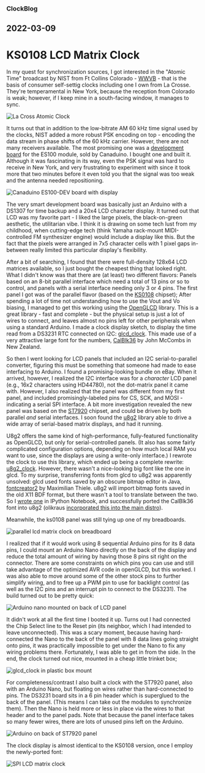 ### ClockBlog

## 2022-03-09 
# KS0108 LCD Matrix Clock

In my quest for synchronization sources, I got interested in the "Atomic Time" broadcast by NIST from Ft Collins Colorado - [WWVB](https://en.wikipedia.org/wiki/WWVB) - that is the basis of consumer self-settig clocks including one I own from La Crosse.  They're temperamental in New York, because the reception from Colorado is weak; however, if I keep mine in a south-facing window, it manages to sync.

![La Cross Atomic Clock](images/la-crosse-clock.jpg)

It turns out that in addition to the low-bitrate AM 60 kHz time signal used by the clocks, NIST added a more robust PSK encoding on top - encoding the data stream in phase shifts of the 60 kHz carrier.  However, there are not many receivers available.  The most promising one was a [development board](https://universal-solder.ca/product/canaduino-application-development-kit-with-everset-es100-mod-wwvb-bpsk-atomic-clock-receiver-module/) for the ES100 module, sold by Canaduino.  I bought one and built it.  Although it was fascinating in its way, even the PSK signal was hard to receive in New York, and very frustrating to experiment with since it took more that two minutes before it even told you that the signal was too weak and the antenna needed repositioning.  

![Canaduino ES100-DEV board with display](images/es100-dev-kit.jpg)

The very smart development board was basically just an Arduino with a DS1307 for time backup and a 20x4 LCD character display.  It turned out that LCD was my favorite part - I liked the large pixels, the black-on-green aesthetic, the utilitarian vibe.  I think it is drawing on some tech lust from my childhood, when cutting-edge tech (think Yamaha rack-mount MIDI-controlled FM synthesizer engine) would include a display like this.  But the fact that the pixels were arranged in 7x5 character cells with 1 pixel gaps in-between really limited this particular display's flexibility.

After a bit of searching, I found that there were full-density 128x64 LCD matrices available, so I just bought the cheapest thing that looked right.  What I didn't know was that there are (at least) two different flavors: Panels based on an 8-bit parallel interface which need a total of 13 pins or so to control, and panels with a serial interface needing only 3 or 4 pins.  The first panel I got was of the parallel flavor (based on the [KS0108](http://exploreembedded.com/wiki/Graphics_LCD_Basics_:_KS0108_based_JHD12864E) chipset); After spending a lot of time not understanding how to use the Vout and Vo biasing, I managed to get this working using the [OpenGLCD](https://bitbucket.org/bperrybap/openglcd/wiki/Home) library.  This is a great library - fast and complete - but the physical setup is just a lot of wires to connect, and leaves almost no pins left for other peripherals when using a standard Arduino.  I made a clock display sketch, to display the time read from a DS3231 RTC connected on I2C: [glcd_clock](https://github.com/dpwe/arduinoclocks/blob/main/glcd_clock/glcd_clock.ino).  This made use of a very attractive large font for the numbers, [CalBlk36](https://github.com/johnmccombs/calfonts) by John McCombs in New Zealand.


So then I went looking for LCD panels that included an I2C serial-to-parallel converter, figuring this must be something that someone had made to ease interfacing to Arduino.  I found a promising-looking bundle on eBay. When it arrived, however, I realized the I2C interface was for a *character* LCD panel (e.g., 16x2 characters using HD44780), not the dot-matrix panel it came with.  However, I also realized that the panel was different from my first panel, and included promisingly-labeled pins for CS, SCK, and MOSI - indicating a serial SPI interface.  A bit more investigation revealed the new panel was based on the [ST7920](https://www.instructables.com/ST7920-LCD-With-ATmega328-in-Atmel-Studio-Using-SP/) chipset, and could be driven by both parallel *and* serial interfaces.  I soon found the [u8g2](https://github.com/olikraus/u8g2) library able to drive a wide array of serial-based matrix displays, and had it running.  

U8g2 offers the same kind of high-performance, fully-featured functionality as OpenGLCD, but only for serial-controlled panels.  (It also has some fairly complicated configuration options, depending on how much local RAM you want to use, since the displays are using a write-only interface.)  I rewrote the clock to use this library, which ended up being a complete rewrite: [u8g2_clock](https://github.com/dpwe/arduinoclocks/blob/main/u8g2_clock/u8g2_clock.ino).  However, there wasn't a nice-looking big font like the one in glcd.  To my surprise, transferring fonts from glcd to u8g2 was apparently unsolved: glcd used fonts saved by an obscure bitmap editor in Java, [fontcreator2](https://www.extremeelectronics.co.in/downloads/ProGFX/GLCDFontCreator2.zip) by Maximilian Thiele.  u8g2 will import bitmap fonts saved in the old X11 BDF format, but there wasn't a tool to translate between the two.  So I [wrote one](https://github.com/dpwe/calfonts/blob/add-bd/glcd-fontcreator-to-bdf.ipynb) in IPython Notebook, and successfully ported the CalBlk36 font into u8g2 (olikraus [incorporated this into the main distro](https://github.com/olikraus/u8g2/issues/1263)).

Meanwhile, the ks0108 panel was still tying up one of my breadboards.  

![parallel lcd matrix clock on breadboard](images/lcd-clock-breadboard-2.jpg)

I realized that if it would work using 8 sequential Arduino pins for its 8 data pins, I could mount an Arduino Nano directly on the back of the display and reduce the total amount of wiring by having those 8 pins sit right on the connector.  There are some constraints on which pins you can use and still take advantage of the optimized AVR code in openGLCD, but this worked.  I was also able to move around some of the other stock pins to further simplify wiring, and to free up a PWM pin to use for backlight control (as well as the I2C pins and an interrupt pin to connect to the DS3231).  The build turned out to be pretty quick:

![Arduino nano mounted on back of LCD panel](images/nano-on-lcd-back.jpg)

It didn't work at all the first time I booted it up. Turns out I had connected the Chip Select line to the Reset pin (its neighbor, which I had intended to leave unconnected).  This was a scary moment, because having hard-connected the Nano to the back of the panel with 8 data lines going straight onto pins, it was practically impossible to get under the Nano to fix any wiring problems there.  Fortunately, I was able to get in from the side.  In the end, the clock turned out nice, mounted in a cheap little trinket box;

![glcd_clock in plastic box mount](images/lcd-clock-in-box.jpg)

For completeness/contrast I also built a clock with the ST7920 panel, also with an Arduino Nano, but floating on wires rather than hard-connected to pins.  The DS3231 board sits in a 6 pin header which is superglued to the back of the panel. (This means I can take out the modules to synchronize them).  Then the Nano is held more or less in place via the wires to that header and to the panel pads. Note that because the panel interface takes so many fewer wires, there are lots of unused pins left on the Arduino.

![Arduino on back of ST7920 panel](images/spi-lcd-panel-back.jpg)

The clock display is almost identical to the KS0108 version, once I employ the newly-ported font:

![SPI LCD matrix clock](images/spi-lcd-clock.jpg)

